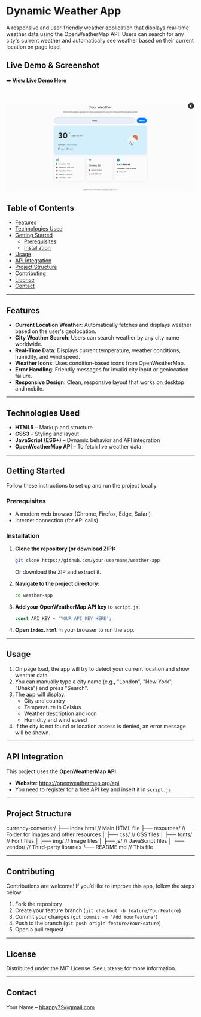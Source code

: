 # Dynamic Weather App

A responsive and user-friendly weather application that displays real-time weather data using the OpenWeatherMap API. Users can search for any city's current weather and automatically see weather based on their current location on page load.

## Live Demo & Screenshot

**[➡️ View Live Demo Here](https://your-weather-bro.vercel.app/)**

<br>

![Project Screenshot](/res/img/image.png)

## Table of Contents

- [Features](#features)
- [Technologies Used](#technologies-used)
- [Getting Started](#getting-started)
  - [Prerequisites](#prerequisites)
  - [Installation](#installation)
- [Usage](#usage)
- [API Integration](#api-integration)
- [Project Structure](#project-structure)
- [Contributing](#contributing)
- [License](#license)
- [Contact](#contact)

---

## Features

* **Current Location Weather**: Automatically fetches and displays weather based on the user's geolocation.
* **City Weather Search**: Users can search weather by any city name worldwide.
* **Real-Time Data**: Displays current temperature, weather conditions, humidity, and wind speed.
* **Weather Icons**: Uses condition-based icons from OpenWeatherMap.
* **Error Handling**: Friendly messages for invalid city input or geolocation failure.
* **Responsive Design**: Clean, responsive layout that works on desktop and mobile.

---

## Technologies Used

* **HTML5** – Markup and structure
* **CSS3** – Styling and layout
* **JavaScript (ES6+)** – Dynamic behavior and API integration
* **OpenWeatherMap API** – To fetch live weather data

---

## Getting Started

Follow these instructions to set up and run the project locally.

### Prerequisites

- A modern web browser (Chrome, Firefox, Edge, Safari)
- Internet connection (for API calls)

### Installation

1. **Clone the repository (or download ZIP):**
    ```bash
    git clone https://github.com/your-username/weather-app
    ```
    Or download the ZIP and extract it.

2. **Navigate to the project directory:**
    ```bash
    cd weather-app
    ```

3. **Add your OpenWeatherMap API key** to `script.js`:
    ```javascript
    const API_KEY = 'YOUR_API_KEY_HERE';
    ```

4. **Open `index.html`** in your browser to run the app.

---

## Usage

1. On page load, the app will try to detect your current location and show weather data.
2. You can manually type a city name (e.g., "London", "New York", "Dhaka") and press "Search".
3. The app will display:
   - City and country
   - Temperature in Celsius
   - Weather description and icon
   - Humidity and wind speed
4. If the city is not found or location access is denied, an error message will be shown.

---

## API Integration

This project uses the **OpenWeatherMap API**:

- **Website**: https://openweathermap.org/api
- You need to register for a free API key and insert it in `script.js`.

---

## Project Structure
currency-converter/
├── index.html        // Main HTML file
├── resources/        // Folder for images and other resources
│   ├── css/          // CSS files
│   ├── fonts/        // Font files
│   ├── img/          // Image files
│   ├── js/           // JavaScript files
│   └── vendor/       // Third-party libraries
└── README.md         // This file

---

## Contributing

Contributions are welcome! If you’d like to improve this app, follow the steps below:

1. Fork the repository
2. Create your feature branch (`git checkout -b feature/YourFeature`)
3. Commit your changes (`git commit -m 'Add YourFeature'`)
4. Push to the branch (`git push origin feature/YourFeature`)
5. Open a pull request

---

## License

Distributed under the MIT License. See `LICENSE` for more information.

---

## Contact

Your Name – [hbappy79@gmail.com](mailto:hbappy79@gmail.com)
